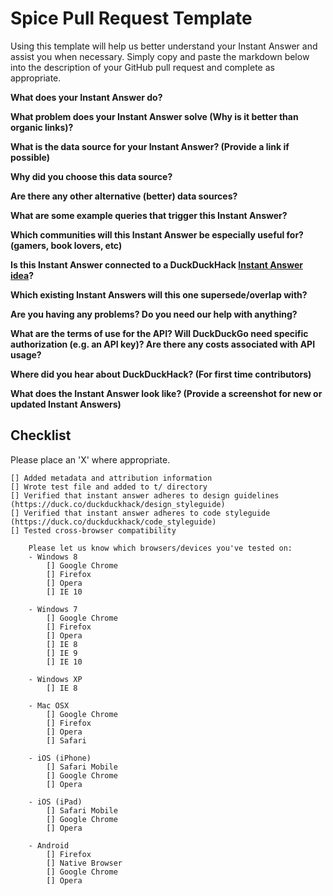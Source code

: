 # Spice Pull Request Template

Using this template will help us better understand your Instant Answer and assist you when necessary.  Simply copy and paste the markdown below into the description of your GitHub pull request and complete as appropriate.

**What does your Instant Answer do?**


**What problem does your Instant Answer solve (Why is it better than organic links)?**

**What is the data source for your Instant Answer? (Provide a link if possible)**

**Why did you choose this data source?**

**Are there any other alternative (better) data sources?**

**What are some example queries that trigger this Instant Answer?**

**Which communities will this Instant Answer be especially useful for? (gamers, book lovers, etc)**

**Is this Instant Answer connected to a DuckDuckHack [Instant Answer idea](https://duck.co/ideas)?**

**Which existing Instant Answers will this one supersede/overlap with?**   

**Are you having any problems? Do you need our help with anything?**

**What are the terms of use for the API? Will DuckDuckGo need specific authorization (e.g. an API key)? Are there any costs associated with API usage?**

**Where did you hear about DuckDuckHack? (For first time contributors)**

**What does the Instant Answer look like? (Provide a screenshot for new or updated Instant Answers)**

## Checklist
Please place an 'X' where appropriate.

```
[] Added metadata and attribution information
[] Wrote test file and added to t/ directory
[] Verified that instant answer adheres to design guidelines (https://duck.co/duckduckhack/design_styleguide)
[] Verified that instant answer adheres to code styleguide (https://duck.co/duckduckhack/code_styleguide)
[] Tested cross-browser compatibility

    Please let us know which browsers/devices you've tested on:
    - Windows 8
        [] Google Chrome
        [] Firefox
        [] Opera
        [] IE 10

    - Windows 7
        [] Google Chrome
        [] Firefox
        [] Opera
        [] IE 8
        [] IE 9
        [] IE 10

    - Windows XP
        [] IE 8

    - Mac OSX
        [] Google Chrome
        [] Firefox
        [] Opera
        [] Safari

    - iOS (iPhone)
        [] Safari Mobile
        [] Google Chrome
        [] Opera

    - iOS (iPad)
        [] Safari Mobile
        [] Google Chrome
        [] Opera

    - Android
        [] Firefox
        [] Native Browser
        [] Google Chrome
        [] Opera
```

